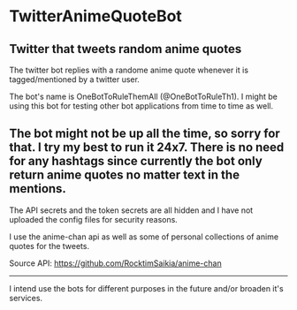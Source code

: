 # TwitterAnimeQuoteBot
Twitter that tweets random anime quotes
----------------------------------------------------------------------------------------------------------------------------------------------------------------------------------
The twitter bot replies with a randome anime quote whenever it is tagged/mentioned by a twitter user. 

The bot's name is OneBotToRuleThemAll (@OneBotToRuleTh1). I might be using this bot for testing other bot applications from time to time as well. 

The bot might not be up all the time, so sorry for that. I try my best to run it 24x7. 
There is no need for any hashtags since currently the bot only return anime quotes no matter text in the mentions.
----------------------------------------------------------------------------------------------------------------------------------------------------------------------------------

The API secrets and the token secrets are all hidden and I have not uploaded the config files for security reasons. 

I use the anime-chan api as well as some of personal collections of anime quotes for the tweets.

Source API: https://github.com/RocktimSaikia/anime-chan

---------------------------------------------------------------------------------------------------------------------------------------------------------------------------------

I intend use the bots for different purposes in the future and/or broaden it's services. 
